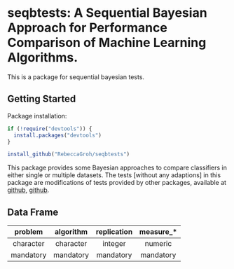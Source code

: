 # seqbtests: A Sequential Bayesian Approach for Performance Comparison of Machine Learning Algorithms. 

This is a package for sequential bayesian tests. 

## Getting Started

Package installation:

```r
if (!require("devtools")) {
  install.packages("devtools")
}

install_github("RebeccaGroh/seqbtests")
```

This package provides some Bayesian approaches to compare classifiers in either single or multiple datasets. 
The tests [without any adaptions] in this package are modifications of tests provided by other packages, available at [github](https://github.com/br0rxa/scmamp), [github](https://github.com/JacintoCC/rNPBST).

## Data Frame 


| problem | algorithm | replication | measure_\* |
|:------:|:------:|:------:|:------:|
| character | character |  integer | numeric |
| mandatory | mandatory |  mandatory | mandatory |


 
